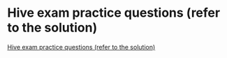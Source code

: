 # Hive exam practice questions (refer to the solution)
[Hive exam practice questions (refer to the solution)](https://aiwithcloud.com/2022/09/19/hive_exam_practice_questions_refer_to_the_solution/)
